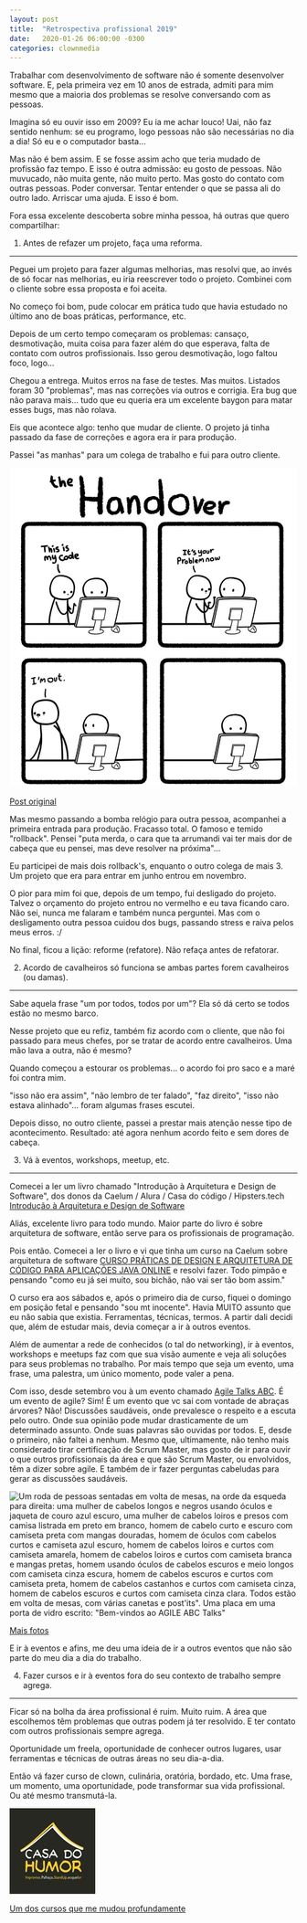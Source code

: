 ```yaml
---
layout: post
title:  "Retrospectiva profissional 2019"
date:   2020-01-26 06:00:00 -0300
categories: clownmedia
---
```


Trabalhar com desenvolvimento de software não é somente desenvolver software. E, pela primeira vez em 10 anos de estrada, admiti para mim mesmo que a maioria dos problemas se resolve conversando com as pessoas.

Imagina só eu ouvir isso em 2009? Eu ia me achar louco! Uai, não faz sentido nenhum: se eu programo, logo pessoas não são necessárias no dia a dia! Só eu e o computador basta...

Mas não é bem assim. E se fosse assim acho que teria mudado de profissão faz tempo. E isso é outra admissão: eu gosto de pessoas. Não muvucado, não muita gente, não muito perto. Mas gosto do contato com outras pessoas. Poder conversar. Tentar entender o que se passa ali do outro lado. Arriscar uma ajuda. E isso é bom.

Fora essa excelente descoberta sobre minha pessoa, há outras que quero compartilhar: 

1) Antes de refazer um projeto, faça uma reforma.
-------------------------------------------------

Peguei um projeto para fazer algumas melhorias, mas resolvi que, ao invés de só focar nas melhorias, eu iria reescrever todo o projeto. Combinei com o cliente sobre essa proposta e foi aceita.

No começo foi bom, pude colocar em prática tudo que havia estudado no último ano de boas práticas, performance, etc.

Depois de um certo tempo começaram os problemas: cansaço, desmotivação, muita coisa para fazer além do que esperava, falta de contato com outros profissionais. Isso gerou desmotivação, logo faltou foco, logo...

Chegou a entrega. Muitos erros na fase de testes. Mas muitos. Listados foram 30 "problemas", mas nas correções via outros e corrigia. Era bug que não parava mais... tudo que eu queria era um excelente baygon para matar esses bugs, mas não rolava.

Eis que acontece algo: tenho que mudar de cliente. O projeto já tinha passado da fase de correções e agora era ir para produção.

Passei "as manhas" para um colega de trabalho e fui para outro cliente.

![Tirinha com o título: "The Handover". 1) Um colega informa ao outro, que está na frente do computador: "This is my code" 2) O dono do código fala: "It's yout problem now" 3) O dono do código fala: "I'm out" 4) O outro fica olhando para o computador"](/images/2020-01-26/01.jpg)

[Post original](https://www.instagram.com/p/B7sY_tPItww/ "Post original")

Mas mesmo passando a bomba relógio para outra pessoa, acompanhei a primeira entrada para produção. Fracasso total. O famoso e temido "rollback". Pensei "puta merda, o cara que ta arrumandi vai ter mais dor de cabeça que eu pensei, mas deve resolver na próxima"...

Eu participei de mais dois rollback's, enquanto o outro colega de mais 3. Um projeto que era para entrar em junho entrou em novembro.

O pior para mim foi que, depois de um tempo, fui desligado do projeto. Talvez o orçamento do projeto entrou no vermelho e eu tava ficando caro. Não sei, nunca me falaram e também nunca perguntei. Mas com o desligamento outra pessoa cuidou dos bugs, passando stress e raiva pelos meus erros. :/

No final, ficou a lição: reforme (refatore). Não refaça antes de refatorar.

2) Acordo de cavalheiros só funciona se ambas partes forem cavalheiros (ou damas).
----------------------------------------------------------------------------------

Sabe aquela frase "um por todos, todos por um"? Ela só dá certo se todos estão no mesmo barco.

Nesse projeto que eu refiz, também fiz acordo com o cliente, que não foi passado para meus chefes, por se tratar de acordo entre cavalheiros. Uma mão lava a outra, não é mesmo?

Quando começou a estourar os problemas... o acordo foi pro saco e a maré foi contra mim.

"isso não era assim", "não lembro de ter falado", "faz direito", "isso não estava alinhado"... foram algumas frases escutei.

Depois disso, no outro cliente, passei a prestar mais atenção nesse tipo de acontecimento. Resultado: até agora nenhum acordo feito e sem dores de cabeça.

3) Vá à eventos, workshops, meetup, etc.
----------------------------------------

Comecei a ler um livro chamado "Introdução à Arquitetura e Design de Software", dos donos da Caelum / Alura / Casa do código / Hipsters.tech [Introdução à Arquitetura e Design de Software](https://www.casadocodigo.com.br/products/livro-arquitetura-java "Introdução à Arquitetura e Design de Software")

Aliás, excelente livro para todo mundo. Maior parte do livro é sobre arquitetura de software, então serve para os profissionais de programação.

Pois então. Comecei a ler o livro e vi que tinha um curso na Caelum sobre arquitetura de software [CURSO PRÁTICAS DE DESIGN E ARQUITETURA DE CÓDIGO PARA APLICAÇÕES JAVA ONLINE](https://www.caelum.com.br/curso-design-arquitetura-de-aplicacoes-java "CURSO PRÁTICAS DE DESIGN E ARQUITETURA DE CÓDIGO PARA APLICAÇÕES JAVA ONLINE") e resolvi fazer. Todo pimpão e pensando "como eu já sei muito, sou bichão, não vai ser tão bom assim."

O curso era aos sábados e, após o primeiro dia de curso, fiquei o domingo em posição fetal e pensando "sou mt inocente". Havia MUITO assunto que eu não sabia que existia. Ferramentas, técnicas, termos. A partir dali decidi que, além de estudar mais, devia começar a ir à outros eventos.

Além de aumentar a rede de conhecidos (o tal do networking), ir à eventos, workshops e meetups faz com que sua visão aumente e veja ali soluções para seus problemas no trabalho. Por mais tempo que seja um evento, uma frase, uma palestra, um único momento, pode valer a pena.

Com isso, desde setembro vou à um evento chamado [Agile Talks ABC](https://www.meetup.com/pt-BR/Agile-Talks-ABC/ "Agile Talks ABC"). É um evento de agile? Sim! É um evento que vc sai com vontade de abraças árvores? Não! Discussões saudáveis, onde prevalesce o respeito e a escuta pelo outro. Onde sua opinião pode mudar drasticamente de um determinado assunto. Onde suas palavras são ouvidas por todos. E, desde o primeiro, não faltei a nenhum. Mesmo que, ultimamente, não tenho mais considerado tirar certificação de Scrum Master, mas gosto de ir para ouvir o que outros profissionais da área e que são Scrum Master, ou envolvidos, têm a dizer sobre agile. E também de ir fazer perguntas cabeludas para gerar as discussões saudáveis.

![Um roda de pessoas sentadas em volta de mesas, na orde da esqueda para direita: uma mulher de cabelos longos e negros usando óculos e jaqueta de couro azul escuro, uma mulher de cabelos loiros e presos com camisa listrada em preto em branco, homem de cabelo curto e escuro com camiseta preta com mangas douradas, homem de óculos com cabelos curtos e camiseta azul escuro, homem de cabelos loiros e curtos com camiseta amarela, homem de cabelos loiros e curtos com camiseta branca e mangas pretas, homem usando óculos de cabelos escuros e meio longos com camiseta cinza escura, homem de cabelos escuros e curtos com camiseta preta, homem de cabelos castanhos e curtos com camiseta cinza, homem de cabelos escuros e curtos com camiseta cinza clara. Todos estão em volta de mesas, com várias canetas e post'its". Uma placa em uma porta de vidro escrito: "Bem-vindos ao AGILE ABC Talks"](/images/2020-01-26/02.jpeg)

[Mais fotos](https://www.meetup.com/pt-BR/Agile-Talks-ABC/photos/30350587/ "Fotos do evento")

E ir à eventos e afins, me deu uma ideia de ir a outros eventos que não são parte do meu dia a dia  do trabalho.

4) Fazer cursos e ir à eventos fora do seu contexto de trabalho sempre agrega.
------------------------------------------------------------------------------

Ficar só na bolha da área profissional é ruim. Muito ruim. A área que escolhemos têm problemas que outras podem já ter resolvido. E ter contato com outros profissionais sempre agrega.

Oportunidade um freela, oportunidade de conhecer outros lugares, usar ferramentas e técnicas de outras áreas no seu dia-a-dia.

Então vá fazer curso de clown, culinária, oratória, bordado, etc. Uma frase, um momento, uma oportunidade, pode transformar sua vida profissional. Ou até mesmo transmutá-la.

![Logo da Casa do humor, escrito "casa do humor" logo abaixo "improviso, palhaço, standup e o que for](/images/2020-01-26/03.jpg)

[Um dos cursos que me mudou profundamente](https://www.casadohumor.com.br/palhaco "Casa do humor")

